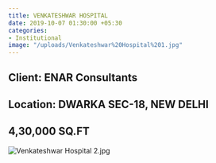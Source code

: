 ```yaml
---
title: VENKATESHWAR HOSPITAL
date: 2019-10-07 01:30:00 +05:30
categories:
- Institutional
image: "/uploads/Venkateshwar%20Hospital%201.jpg"
---
```


## Client: ENAR Consultants 
## Location: DWARKA SEC-18, NEW DELHI
## 4,30,000 SQ.FT

![Venkateshwar Hospital 2.jpg](/uploads/Venkateshwar%20Hospital%202.jpg)